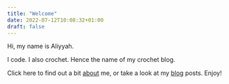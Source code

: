 ```yaml
---
title: "Welcome"
date: 2022-07-12T10:08:32+01:00
draft: false
---
```


Hi, my name is Aliyyah.

I code. I also crochet. Hence the name of my crochet blog.

Click here to find out a bit [about](/about/) me, or take a look at my [blog](/blog/) posts. Enjoy!




